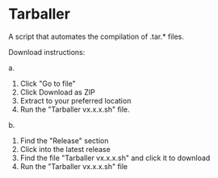 # Tarballer
A script that automates the compilation of .tar.* files.

Download instructions:

a.
  1. Click "Go to file"
  2. Click Download as ZIP
  3. Extract to your preferred location
  4. Run the "Tarballer vx.x.x.sh" file.

b. 
  1. Find the "Release" section
  2. Click into the latest release
  3. Find the file "Tarballer vx.x.x.sh" and click it to download
  4. Run the "Tarballer vx.x.x.sh" file
